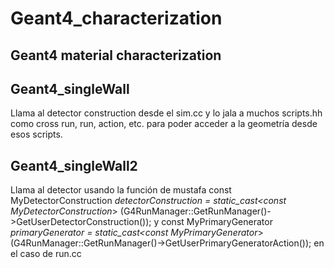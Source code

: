 # Geant4_characterization
## Geant4 material characterization

## Geant4_singleWall 
Llama al detector construction desde el sim.cc y lo jala a muchos scripts.hh como cross run, run, action, etc. para poder acceder a la geometría desde esos scripts.
## Geant4_singleWall2
Llama al detector usando la función de mustafa const MyDetectorConstruction *detectorConstruction = static_cast<const MyDetectorConstruction*> (G4RunManager::GetRunManager()->GetUserDetectorConstruction()); y  const MyPrimaryGenerator *primaryGenerator = static_cast<const MyPrimaryGenerator*> (G4RunManager::GetRunManager()->GetUserPrimaryGeneratorAction()); en el caso de run.cc 

